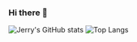 ### Hi there 👋

<!--
**jerrytohvan/jerrytohvan** is a ✨ _special_ ✨ repository because its `README.md` (this file) appears on your GitHub profile.

Here are some ideas to get you started:

- 🔭 I’m currently working on ...
- 🌱 I’m currently learning ...
- 👯 I’m looking to collaborate on ...
- 🤔 I’m looking for help with ...
- 💬 Ask me about ...
- 📫 How to reach me: ...
- 😄 Pronouns: ...
- ⚡ Fun fact: ...
-->

![Jerry's GitHub stats](https://github-readme-stats.vercel.app/api?username=jerrytohvan&show_icons=true&theme=radical&count-private=true)
![Top Langs](https://github-readme-stats.vercel.app/api/top-langs/?username=jerrytohvan&count-private=true)
